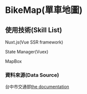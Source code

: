 # BikeMap(單車地圖)
## 使用技術(Skill List)
Nuxt.js(Vue SSR framework)

State Manager(Vuex)

MapBox

### 資料來源(Data Source)
台中市交通部[the documentation](https://ptx.transportdata.tw/PTX/)
